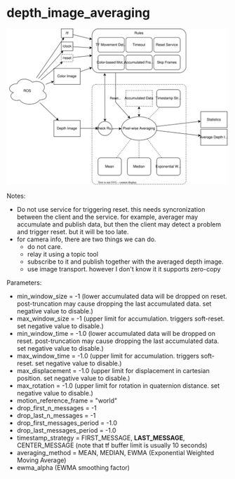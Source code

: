 # depth_image_averaging

![depth_image_averaging.drawio](assets/depth_image_averaging.drawio.svg)

Notes:

- Do not use service for triggering reset. this needs syncronization between the client and the service. for example, averager may accumulate and publish data, but then the client may detect a problem and trigger reset. but it will be too late.
- for camera info, there are two things we can do.
  - do not care.
  - relay it using a topic tool
  - subscribe to it and publish together with the averaged depth image.
  - use image transport. however I don't know it it supports zero-copy

Parameters:

- min_window_size = -1 (lower accumulated data will be dropped on reset. post-truncation may cause dropping the last accumulated data. set negative value to disable.)
- max_window_size = -1 (upper limit for accumulation. triggers soft-reset. set negative value to disable.)
- min_window_time = -1.0 (lower accumulated data will be dropped on reset. post-truncation may cause dropping the last accumulated data. set negative value to disable.)
- max_window_time = -1.0 (upper limit for accumulation. triggers soft-reset. set negative value to disable.)
- max_displacement = -1.0 (upper limit for displacement in cartesian position. set negative value to disable.)
- max_rotation = -1.0 (upper limit for rotation in quaternion distance. set negative value to disable.)
- motion_reference_frame = "world"
- drop_first_n_messages = -1
- drop_last_n_messages = -1
- drop_first_messages_period = -1.0
- drop_last_messages_period = -1.0
- timestamp_strategy = FIRST_MESSAGE, **LAST_MESSAGE**, CENTER_MESSAGE (note that tf buffer limit is usually 10 seconds)
- averaging_method = MEAN, MEDIAN, EWMA (Exponential Weighted Moving Average)
- ewma_alpha (EWMA smoothing factor)

